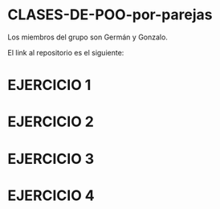 # CLASES-DE-POO-por-parejas

Los miembros del grupo son Germán y Gonzalo.

El link al repositorio es el siguiente: 

# EJERCICIO 1

# EJERCICIO 2

# EJERCICIO 3

# EJERCICIO 4
